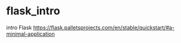 # flask_intro
intro Flask
https://flask.palletsprojects.com/en/stable/quickstart/#a-minimal-application
